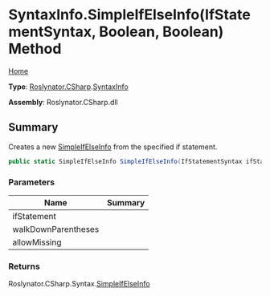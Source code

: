 # SyntaxInfo\.SimpleIfElseInfo\(IfStatementSyntax, Boolean, Boolean\) Method

[Home](../../../../README.md)

**Type**: [Roslynator.CSharp](../../README.md)\.[SyntaxInfo](../README.md)

**Assembly**: Roslynator\.CSharp\.dll

## Summary

Creates a new [SimpleIfElseInfo](../../Syntax/SimpleIfElseInfo/README.md) from the specified if statement\.

```csharp
public static SimpleIfElseInfo SimpleIfElseInfo(IfStatementSyntax ifStatement, bool walkDownParentheses = true, bool allowMissing = false)
```

### Parameters

| Name | Summary |
| ---- | ------- |
| ifStatement | |
| walkDownParentheses | |
| allowMissing | |

### Returns

Roslynator\.CSharp\.Syntax\.[SimpleIfElseInfo](../../Syntax/SimpleIfElseInfo/README.md)


